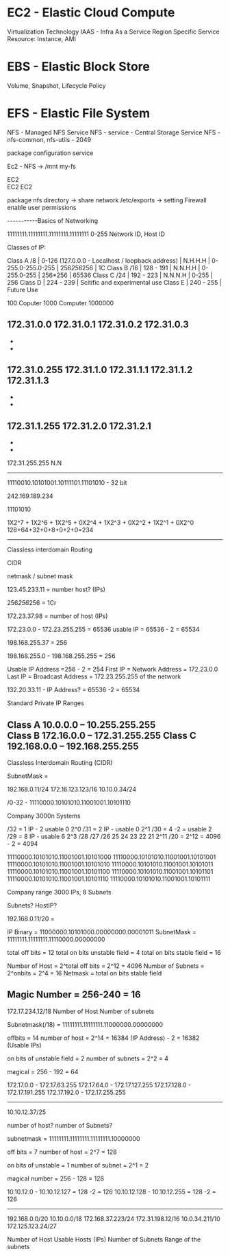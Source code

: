 # EC2 - Elastic Cloud Compute
Virtualization Technology
IAAS - Infra As a Service
Region Specific Service
Resource: Instance, AMI

# EBS - Elastic Block Store
Volume, Snapshot, Lifecycle Policy

# EFS - Elastic File System
NFS - Managed NFS Service 
NFS - service - Central Storage Service
NFS - nfs-common, nfs-utils - 2049

package
configuration
service

Ec2 - NFS -> /mnt
my-fs


EC2  
EC2
EC2

package nfs
directory -> share network
/etc/exports -> setting
Firewall enable
user permissions

-----------Basics of Networking

11111111.11111111.11111111.11111111
0-255
Network ID, Host ID

Classes of IP:

Class A /8    | 0-126 (127.0.0.0 - Localhost / loopback address)  | N.H.H.H | 0-255.0-255.0-255 | 256*256*256 | 1C
Class B /16    | 128 - 191                                         | N.N.H.H | 0-255.0-255 | 256*256 | 65536
Class C /24    | 192 - 223                                         | N.N.N.H | 0-255 | 256
Class D        | 224 - 239                                         | Scitific and experimental use
Class E        | 240 - 255                                         | Future Use

100 Coputer
1000 Computer
1000000

172.31.0.0
172.31.0.1
172.31.0.2
172.31.0.3
-
-
-
172.31.0.255
172.31.1.0
172.31.1.1
172.31.1.2
172.31.1.3
-
-
-
172.31.1.255
172.31.2.0
172.31.2.1
-
-
-
172.31.255.255
N.N


-----------------------------

11110010.10101001.10111101.11101010 - 32 bit

242.169.189.234 

11101010

1X2^7 + 1X2^6 + 1X2^5 + 0X2^4 + 1X2^3 + 0X2^2 + 1X2^1 + 0X2^0
128+64+32+0+8+0+2+0=234

-----------------------------

Classless interdomain Routing

CIDR 

netmask / subnet mask


123.45.233.11 = number host? (IPs)

256*256*256 = 1Cr


172.23.37.98 = number of host (IPs)

172.23.0.0 - 172.23.255.255 = 65536
usable IP = 65536 - 2 = 65534


198.168.255.37 = 256

198.168.255.0 - 198.168.255.255 = 256 

Usable IP Address =256 - 2 = 254
First IP = Network Address = 172.23.0.0 
Last IP = Broadcast Address = 172.23.255.255 
of the network


132.20.33.11 - IP Address? = 65536 -2 = 65534

Standard Private IP Ranges

Class A 	10.0.0.0 – 10.255.255.255	
Class B 	172.16.0.0 – 172.31.255.255	
Class C 	192.168.0.0 – 192.168.255.255	
------------------------

Classless Interdomain Routing (CIDR)

SubnetMask = 

192.168.0.11/24
172.16.123.123/16
10.10.0.34/24

/0-32 - 
11110000.10101010.11001001.10101110

Company 3000n Systems


/32 = 1 IP - 2 usable 0 2^0
/31 = 2 IP - usable 0 2^1
/30 = 4  -2 = usable 2
/29 = 8 IP - usable 6 2^3
/28
/27
/26 25 24 23 22 21 2^11
/20 =  2^12 = 4096 - 2 = 4094

11110000.10101010.11001001.10101000
11110000.10101010.11001001.10101001
11110000.10101010.11001001.10101010
11110000.10101010.11001001.10101011
11110000.10101010.11001001.10101100
11110000.10101010.11001001.10101101
11110000.10101010.11001001.10101110
11110000.10101010.11001001.10101111


Company range 3000 IPs, 8 Subnets

Subnets?
HostIP?

192.168.0.11/20 = 


IP Binary =  11000000.10101000.00000000.00001011
SubnetMask = 11111111.11111111.11110000.00000000

total off bits = 12
total on bits unstable field = 4
total on bits stable field = 16

Number of Host = 2^total off bits = 2^12 = 4096
Number of Subnets = 2^onbits = 2^4 = 16
Netmask = total on bits stable field

Magic Number = 256-240 = 16
--------


172.17.234.12/18
Number of Host
Number of subnets

Subnetmask(/18) = 11111111.11111111.11000000.00000000

offbits = 14
number of host = 2^14 = 16384 (IP Address) - 2 = 16382 (Usable IPs)

on bits of unstable field = 2
number of subnets = 2^2 = 4

magical = 256 - 192 =  64

172.17.0.0 - 172.17.63.255
172.17.64.0 - 172.17.127.255
172.17.128.0 - 172.17.191.255
172.17.192.0 - 172.17.255.255


------------


10.10.12.37/25 

number of host?
number of Subnets?

subnetmask = 11111111.11111111.11111111.10000000

off bits = 7
number of host = 2^7 = 128

on bits of unstable = 1 
number of subnet = 2^1 = 2

magical number = 256 - 128 = 128

10.10.12.0 - 10.10.12.127 = 128 -2 = 126
10.10.12.128 - 10.10.12.255 = 128 -2 = 126

------------


192.168.0.0/20
10.10.0.0/18
172.168.37.223/24
172.31.198.12/16
10.0.34.211/10
172.125.123.24/27

Number of Host
Usable Hosts (IPs)
Number of Subnets
Range of the subnets





























































